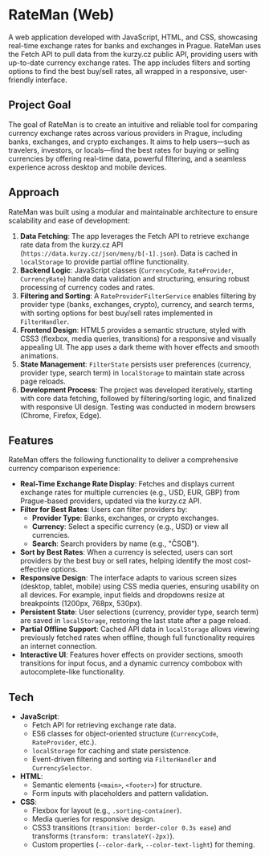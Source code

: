 # RateMan (Web)

A web application developed with JavaScript, HTML, and CSS, showcasing real-time exchange rates for banks and exchanges in Prague. RateMan uses the Fetch API to pull data from the kurzy.cz public API, providing users with up-to-date currency exchange rates. The app includes filters and sorting options to find the best buy/sell rates, all wrapped in a responsive, user-friendly interface.

## Project Goal

The goal of RateMan is to create an intuitive and reliable tool for comparing currency exchange rates across various providers in Prague, including banks, exchanges, and crypto exchanges. It aims to help users—such as travelers, investors, or locals—find the best rates for buying or selling currencies by offering real-time data, powerful filtering, and a seamless experience across desktop and mobile devices.

## Approach

RateMan was built using a modular and maintainable architecture to ensure scalability and ease of development:

1. **Data Fetching**: The app leverages the Fetch API to retrieve exchange rate data from the kurzy.cz API (`https://data.kurzy.cz/json/meny/b[-1].json`). Data is cached in `localStorage` to provide partial offline functionality.
2. **Backend Logic**: JavaScript classes (`CurrencyCode`, `RateProvider`, `CurrencyRate`) handle data validation and structuring, ensuring robust processing of currency codes and rates.
3. **Filtering and Sorting**: A `RateProviderFilterService` enables filtering by provider type (banks, exchanges, crypto), currency, and search terms, with sorting options for best buy/sell rates implemented in `FilterHandler`.
4. **Frontend Design**: HTML5 provides a semantic structure, styled with CSS3 (flexbox, media queries, transitions) for a responsive and visually appealing UI. The app uses a dark theme with hover effects and smooth animations.
5. **State Management**: `FilterState` persists user preferences (currency, provider type, search term) in `localStorage` to maintain state across page reloads.
6. **Development Process**: The project was developed iteratively, starting with core data fetching, followed by filtering/sorting logic, and finalized with responsive UI design. Testing was conducted in modern browsers (Chrome, Firefox, Edge).

## Features

RateMan offers the following functionality to deliver a comprehensive currency comparison experience:

- **Real-Time Exchange Rate Display**: Fetches and displays current exchange rates for multiple currencies (e.g., USD, EUR, GBP) from Prague-based providers, updated via the kurzy.cz API.
- **Filter for Best Rates**: Users can filter providers by:
  - **Provider Type**: Banks, exchanges, or crypto exchanges.
  - **Currency**: Select a specific currency (e.g., USD) or view all currencies.
  - **Search**: Search providers by name (e.g., "ČSOB").
- **Sort by Best Rates**: When a currency is selected, users can sort providers by the best buy or sell rates, helping identify the most cost-effective options.
- **Responsive Design**: The interface adapts to various screen sizes (desktop, tablet, mobile) using CSS media queries, ensuring usability on all devices. For example, input fields and dropdowns resize at breakpoints (1200px, 768px, 530px).
- **Persistent State**: User selections (currency, provider type, search term) are saved in `localStorage`, restoring the last state after a page reload.
- **Partial Offline Support**: Cached API data in `localStorage` allows viewing previously fetched rates when offline, though full functionality requires an internet connection.
- **Interactive UI**: Features hover effects on provider sections, smooth transitions for input focus, and a dynamic currency combobox with autocomplete-like functionality.

## Tech

- **JavaScript**:
  - Fetch API for retrieving exchange rate data.
  - ES6 classes for object-oriented structure (`CurrencyCode`, `RateProvider`, etc.).
  - `localStorage` for caching and state persistence.
  - Event-driven filtering and sorting via `FilterHandler` and `CurrencySelector`.
- **HTML**:
  - Semantic elements (`<main>`, `<footer>`) for structure.
  - Form inputs with placeholders and pattern validation.
- **CSS**:
  - Flexbox for layout (e.g., `.sorting-container`).
  - Media queries for responsive design.
  - CSS3 transitions (`transition: border-color 0.3s ease`) and transforms (`transform: translateY(-2px)`).
  - Custom properties (`--color-dark`, `--color-text-light`) for theming.
